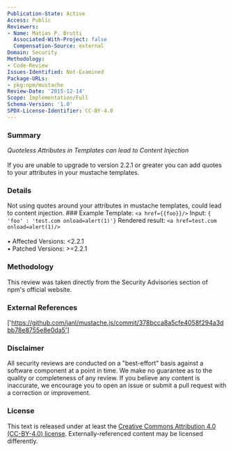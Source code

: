 ```yaml
---
Publication-State: Active
Access: Public
Reviewers:
- Name: Matias P. Brutti
  Associated-With-Project: false
  Compensation-Source: external
Domain: Security
Methodology:
- Code-Review
Issues-Identified: Not-Examined
Package-URLs:
- pkg:npm/mustache
Review-Date: '2015-12-14'
Scope: Implementation/Full
Schema-Version: '1.0'
SPDX-License-Identifier: CC-BY-4.0
---
```

### Summary
*Quoteless Attributes in Templates can lead to Content Injection*<br><br>If you are unable to upgrade to version 2.2.1 or greater you can add quotes to your attributes in your mustache templates.
### Details
Not using quotes around your attributes in mustache templates, could lead to content injection.  ### Example Template: ```<a href={{foo}}/>```  Input: ```{ 'foo' : 'test.com onload=alert(1)'}```  Rendered result: ```<a href=test.com onload=alert(1)/>```
<br><br>• Affected Versions: <2.2.1
<br>• Patched Versions: >=2.2.1
### Methodology
This review was taken directly from the Security Advisories section of npm's official website.
### External References
['https://github.com/janl/mustache.js/commit/378bcca8a5cfe4058f294a3dbb78e8755e8e0da5']
### Disclaimer
All security reviews are conducted on a "best-effort" basis against a software component at a point in time. We make no guarantee as to the quality or completeness of any review. If you believe any content is inaccurate, we encourage you to open an issue or submit a pull request with a correction or improvement.
### License
This text is released under at least the [Creative Commons Attribution 4.0 (CC-BY-4.0) license](https://creativecommons.org/licenses/by/4.0/legalcode.txt). Externally-referenced content may be licensed differently.
